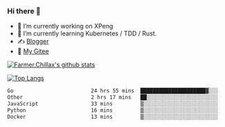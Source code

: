 ### Hi there 👋

- 🔭 I’m currently working on XPeng
- 🌱 I’m currently learning Kubernetes / TDD / Rust.
- ✍️ [Blogger](https://blog.farmer233.top)
- 🤔 [My Gitee](https://gitee.com/Farmer-chong)


[![Farmer.Chillax's github stats](https://github-readme-stats.vercel.app/api?username=FarmerChillax)](https://github.com/anuraghazra/github-readme-stats)

[![Top Langs](https://github-readme-stats.vercel.app/api/top-langs/?username=FarmerChillax&layout=compact&hide=html,css,javascript)](https://github.com/anuraghazra/github-readme-stats)


<a href="https://wakatime.com/@Farmer"> </a>
          <!--START_SECTION:waka-->

```txt
Go                         24 hrs 55 mins  █████████████████████▓░░░   86.98 %
Other                      2 hrs 17 mins   ██░░░░░░░░░░░░░░░░░░░░░░░   07.99 %
JavaScript                 33 mins         ▒░░░░░░░░░░░░░░░░░░░░░░░░   01.93 %
Python                     16 mins         ▒░░░░░░░░░░░░░░░░░░░░░░░░   00.94 %
Docker                     13 mins         ▒░░░░░░░░░░░░░░░░░░░░░░░░   00.79 %
```

<!--END_SECTION:waka-->



<!--
**Farmer-chong/Farmer-chong** is a ✨ _special_ ✨ repository because its `README.md` (this file) appears on your GitHub profile.

Here are some ideas to get you started:

- 🔭 I’m currently working on ...
- 🌱 I’m currently learning ...
- 👯 I’m looking to collaborate on ...
- 🤔 I’m looking for help with ...
- 💬 Ask me about ...
- 📫 How to reach me: ...
- 😄 Pronouns: ...
- ⚡ Fun fact: ...
-->
